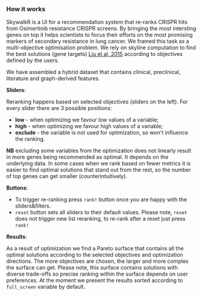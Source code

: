 ### How it works

SkywalkR is a UI for a recommendation system that re-ranks CRISPR hits from Osimertinib resistance CRISPR screens. By bringing the most intersting genes on top it helps scientists to focus their efforts on the most promising markers of secondary resistance in lung cancer. We framed this task as a multi-objective optimisation problem. We rely on skyline computation to find the best solutions (gene targets) [Liu et al, 2015](https://www.cs.sfu.ca/~jpei/publications/Pareto%20Optimal%20Groups%20VLDB16.pdf) according to objectives defined by the users.

We have assembled a hybrid dataset that contains clinical, preclinical, literature and graph-derived features.  

**Sliders**:

Reranking happens based on selected objectives (sliders on the left). For every slider there are 3 possible positions:

- **low** - when optimizing we favour low values of a variable;
- **high** - when optimizing we favour high values of a variable;
- **exclude** - the variable is not used for optimization, so won't influence the ranking.

**NB** excluding some variables from the optimization does not linearly result in more genes being recommended as optimal. It depends on the underlying data. In some cases when we rank based on fewer metrics it is easier to find optimal solutions that stand out from the rest, so the number of top genes can get smaller (counterintuitively).

**Buttons**:

- To trigger re-ranking press ``rank!`` button once you are happy with the sliders&filters.
- ``reset`` button sets all sliders to their default values. Please note, ``reset`` does not trigger new list reranking, to re-rank after a reset just press ``rank!``

**Results**:

As a result of optimization we find a Pareto surface that contains all the optimal solutions according to the selected objectives and optimization directions. The more objectives are chosen, the larger and more complex the surface can get. Please note, this surface contains solutions with diverse trade-offs so precise ranking within the surface depends on user preferences. At the moment we present the results sorted according to ``full_screen`` variable by default.  
